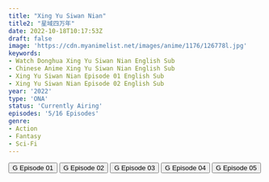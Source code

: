 ```yaml
---
title: "Xing Yu Siwan Nian"
title2: "星域四万年"
date: 2022-10-18T10:17:53Z
draft: false
image: 'https://cdn.myanimelist.net/images/anime/1176/126778l.jpg'
keywords:
- Watch Donghua Xing Yu Siwan Nian English Sub
- Chinese Anime Xing Yu Siwan Nian English Sub
- Xing Yu Siwan Nian Episode 01 English Sub
- Xing Yu Siwan Nian Episode 02 English Sub
year: '2022'
type: 'ONA'
status: 'Currently Airing'
episodes: '5/16 Episodes'
genre:
- Action
- Fantasy
- Sci-Fi
---
```


<div class="d-g gg-5 gtc-r ai-c">
<button onclick="window.open('?gog=xing-yu-siwan-nian-episode-1','_blank')">G Episode 01</button>
<button onclick="window.open('?gog=xing-yu-siwan-nian-episode-2','_blank')">G Episode 02</button>
<button onclick="window.open('?gog=xing-yu-siwan-nian-episode-3','_blank')">G Episode 03</button>
<button onclick="window.open('?gog=xing-yu-siwan-nian-episode-4','_blank')">G Episode 04</button>
<button onclick="window.open('?gog=xing-yu-siwan-nian-episode-5','_blank')">G Episode 05</button>
</div>
